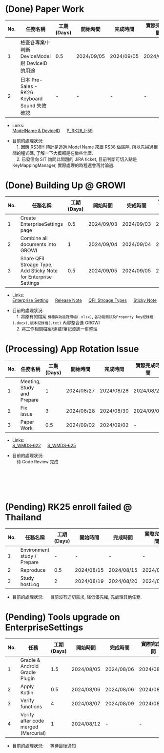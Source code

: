 # (Done) Paper Work
| No. | 任務名稱                         | 工期 (Days) | 開始時間   | 完成時間   | 實際完成時間 |
| --- | -------------------------------- | ----------- | ---------- | ---------- | ------------ |
| 1   | 檢查各專案中判斷 DeviceModel 跟 DeviceID 的用途   | 0.5         | 2024/09/05 | 2024/09/05 | 2024/09/05   |
| 2   | 日本 Pre-Sales - RK26 Keyboard Sound 失效確認 | -           | - | - | -   |

- Links:</br>
[ModelName & DeviceID](https://github.com/casparchen1985/PublicRepos/blob/main/ModelAndDeviceIDUsage.md) &emsp; 
[P_RK26_I-59](https://jira.cipherlab.com.tw/browse/P_RK26_I-59)

- 目前的處理狀況:</br>
&emsp;1. 因應 RS38H 預計是透過 Model Name 來跟 RS38 做區隔, 所以先掃過相關的程式碼, 了解一下大概都是在做些什麽.  
&emsp;2. 已發信向 SIT 詢問此問題的 JiRA ticket, 目前判斷可切入點是 KeyMappingManager, 實際處理的時程還會再討論過.


# (Done) Building Up @ GROWI
| No. | 任務名稱                         | 工期 (Days) | 開始時間   | 完成時間   | 實際完成時間 |
| --- | -------------------------------- | ----------- | ---------- | ---------- | ------------ |
| 1   | Create EnterpriseSettings page   | 0.5         | 2024/09/03 | 2024/09/03 | 2024/09/03   |
| 2   | Combine all documents into GROWI | 1           | 2024/09/04 | 2024/09/04 | 2024/09/04   |
| 3   | Share QFil Stroage Type,</br>Add Sticky Note for Enterprise Settings     | 0.5         | 2024/09/05 | 2024/09/05 | 2024/09/05   |

- Links:</br>
[Enterprise Setting](http://192.168.8.100:12000/66d6d868e29b20ef8a071363) &emsp;
[Release Note](http://192.168.8.100:12000/66d7d7c6e29b20ef8a07a7b6) &emsp;
[QFil Stroage Types](http://192.168.8.100:12000/66d5857ee29b20ef8a061178) &emsp;
[Sticky Note](http://192.168.8.100:12000/66d8fb16e29b20ef8a08a5cb)

- 目前的處理狀況:</br>
&emsp;1. 將原有的檔案 `機種與功能對照檔(.xlsx)`, `各功能測試及Property key紀錄檔(.docx)`, `版本記錄檔(.txt)` 內容整合進 GROWI  
&emsp;2. 將工作相關檔案/連結/筆記資訊一併整理


# (Processing) App Rotation Issue
| No. | 任務名稱                   | 工期 (Days) | 開始時間   | 完成時間   | 實際完成時間 |
| --- | -------------------------- | ----------- | ---------- | ---------- | ------------ |
| 1   | Meeting, Study and Prepare | 1           | 2024/08/27 | 2024/08/28 | 2024/08/28   |
| 2   | Fix issue                  | 3           | 2024/08/28 | 2024/08/30 | 2024/09/02   |
| 3   | Paper Work                 | 0.5         | 2024/09/02 | 2024/09/02 | -            |

- Links:</br>
[S_WMDS-622](https://jira.cipherlab.com.tw/browse/S_WMDS-622) &emsp;
[S_WMDS-625](https://jira.cipherlab.com.tw/browse/S_WMDS-625)

- 目前的處理狀況:</br>
&emsp;待 Code Review 完成
</br>
</br>
</br>
</br> 


# (Pending) RK25 enroll failed @ Thailand
| No. | 任務名稱                    | 工期 (Days) | 開始時間   | 完成時間   | 實際完成時間 |
| --- | --------------------------- | ----------- | ---------- | ---------- | ------------ |
| 1   | Environment study / Prepare | -           | -          | -          | -            |
| 2   | Reproduce                   | 0.5         | 2024/08/15 | 2024/08/15 | 2024/08/15   |
| 3   | Study hostLog               | 2           | 2024/08/19 | 2024/08/20 | 2024/08/20   |

- 目前的處理狀況: &emsp; 目前沒有迫切需求, 降低優先權, 先處理其他任務.


# (Pending) Tools upgrade on EnterpriseSettings
| No. | 任務                                 | 工期 (Days) | 開始時間   | 完成時間   | 實際完成時間 |
| --- | ------------------------------------ | ----------- | ---------- | ---------- | ------------ |
| 1   | Gradle & Android Gradle Plugin       | 1.5         | 2024/08/05 | 2024/08/06 | 2024/08/06   |
| 2   | Apply Kotlin                         | 0.5         | 2024/08/06 | 2024/08/06 | 2024/08/06   |
| 3   | Verify functions                     | 4           | 2024/08/07 | 2024/08/09 | 2024/08/14   |
| 4   | Verify after code merged (Mercurial) | 1           | 2024/08/12 | -          | -            |

- 目前的處理狀況: &emsp; 等待最後通知
